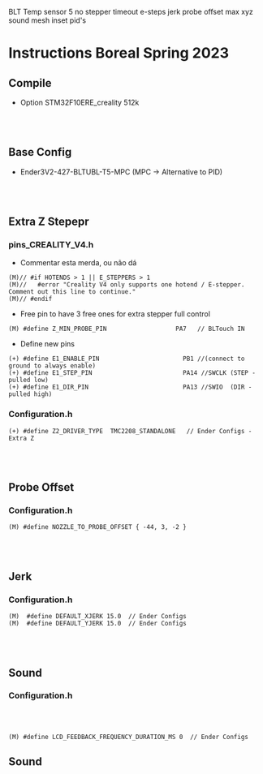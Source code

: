 BLT 
Temp sensor 5
no stepper timeout
e-steps
jerk
probe offset
max xyz
sound
mesh inset
pid's


# Instructions Boreal Spring 2023

##  Compile

 - Option STM32F10ERE_creality 512k

<br/><br/>


## Base Config 

- Ender3V2-427-BLTUBL-T5-MPC (MPC -> Alternative to PID)

<br/><br/>



## Extra Z Stepepr

### pins_CREALITY_V4.h


- Commentar esta merda, ou não dá
```
(M)// #if HOTENDS > 1 || E_STEPPERS > 1
(M)//   #error "Creality V4 only supports one hotend / E-stepper. Comment out this line to continue."
(M)// #endif
```

- Free pin to have 3 free ones for extra stepper full control
```
(M) #define Z_MIN_PROBE_PIN                   PA7   // BLTouch IN
```

- Define new pins
```
(+) #define E1_ENABLE_PIN                       PB1 //(connect to ground to always enable)
(+) #define E1_STEP_PIN                         PA14 //SWCLK (STEP - pulled low)
(+) #define E1_DIR_PIN                          PA13 //SWIO  (DIR - pulled high)
```

### Configuration.h
```
(+) #define Z2_DRIVER_TYPE  TMC2208_STANDALONE   // Ender Configs - Extra Z
```
<br/><br/>



## Probe Offset 
### Configuration.h

```
(M) #define NOZZLE_TO_PROBE_OFFSET { -44, 3, -2 }
```
<br/><br/>



## Jerk
### Configuration.h
```
(M)  #define DEFAULT_XJERK 15.0  // Ender Configs
(M)  #define DEFAULT_YJERK 15.0  // Ender Configs
```
<br/><br/>


## Sound
### Configuration.h

<br/><br/>
```
(M) #define LCD_FEEDBACK_FREQUENCY_DURATION_MS 0  // Ender Configs
```

## Sound

<br/><br/>